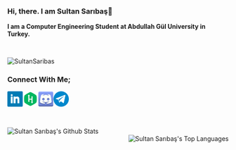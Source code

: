 ### Hi, there. I am Sultan Sarıbaş👋 
**I am a Computer Engineering Student at Abdullah Gül University in Turkey.**

<br>

![SultanSaribas](https://komarev.com/ghpvc/?username=SultanSaribas&color=lightgrey&label=VISITORS&style=plastic)


### Connect With Me;

<a href="https://www.linkedin.com/in/sultan-sariba%C5%9F-283920141/">
  <img align="left" alt="SultanSaribas | LinkedIn"  width="35px" src="https://github.com/SultanSaribas/SultanSaribas/blob/master/linkedin.svg" />
</a>
<a href="https://www.hackerrank.com/saribassultan">
  <img align="left" alt="SultanSaribas | HackerRank" width="35px" src="https://github.com/SultanSaribas/SultanSaribas/blob/master/hackerrank.svg" />
</a>
<a href="https://discordapp.com/users/552393322157703168/">
  <img align="left" alt="SultanSaribas | Discord" width="35px" src="https://github.com/SultanSaribas/SultanSaribas/blob/master/discord.svg" />
</a>

<a href="https://telegram.me/ssultii">
  <img align="left" alt="SultanSaribas | Telegram" width="35px" src="https://github.com/SultanSaribas/SultanSaribas/blob/master/telegram.svg" />
</a>

<br> <br> <br> <br>



<img align="left" width="450px" alt="Sultan Sarıbaş's Github Stats" src='https://github-readme-stats.vercel.app/api?username=SultanSaribas&show_icons=true&theme=dark'> 

<img align="right" alt="Sultan Sarıbaş's Top Languages" src='https://github-readme-stats.vercel.app/api/top-langs/?username=SultanSaribas&layout=compact&theme=dark'>


